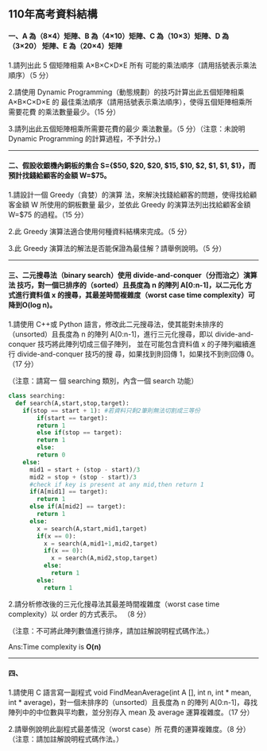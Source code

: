 ## 110年高考資料結構

#### 一、A 為（8×4）矩陣、B 為（4×10）矩陣、C 為（10×3）矩陣、D 為（3×20） 矩陣、E 為（20×4）矩陣

1.請列出此 5 個矩陣相乘 A×B×C×D×E 所有 可能的乘法順序（請用括號表示乘法順序）（5 分）

2.請使用 Dynamic Programming（動態規劃）的技巧計算出此五個矩陣相乘 A×B×C×D×E 的 最佳乘法順序（請用括號表示乘法順序），使得五個矩陣相乘所需要花費 的乘法數量最少。（15 分）

3.請列出此五個矩陣相乘所需要花費的最少 乘法數量。（5 分）（注意：未說明 Dynamic Programming 的計算過程，不予計分。)

***

#### 二、假設收銀機內銅板的集合 S={$50, $20, $20, $15, $10, $2, $1, $1, $1}，而 預計找錢給顧客的金額 W=$75。

1.請設計一個 Greedy（貪婪）的演算 法，來解決找錢給顧客的問題，使得找給顧客金額 W 所使用的銅板數量 最少，並依此 Greedy 的演算法列出找給顧客金額 W=$75 的過程。（15 分） 

2.此 Greedy 演算法適合使用何種資料結構來完成。（5 分）

3.此 Greedy 演算法的解法是否能保證為最佳解？請舉例說明。（5 分）

***

#### 三、二元搜尋法（binary search）使用 divide-and-conquer（分而治之）演算法 技巧，對一個已排序的（sorted）且長度為 n 的陣列 A[0:n-1]，以二元化 方式進行資料值 x 的搜尋，其最差時間複雜度（worst case time complexity）可降到O(log n)。

1.請使用 C++或 Python 語言，修改此二元搜尋法，使其能對未排序的（unsorted）且長度為 n 的陣列 A[0:n-1]，進行三元化搜尋，即以 divide-and-conquer 技巧將此陣列切成三個子陣列， 並在可能包含資料值 x 的子陣列繼續進行 divide-and-conquer 技巧的搜 尋，如果找到則回傳 1，如果找不到則回傳 0。（17 分）

（注意：請寫一 個 searching 類別，內含一個 search 功能）

```python
class searching:
  def search(A,start,stop,target):
    if(stop == start + 1): #若資料只剩2筆則無法切割成三等份
    	if(start == target): 
        return 1
    	else if(stop == target): 
        return 1
    	else: 
        return 0
    else:
      mid1 = start + (stop - start)/3
      mid2 = stop + (stop - start)/3
      #check if key is present at any mid,then return 1
      if(A[mid1] == target): 
        return 1
      else if(A[mid2] == target): 
        return 1
      else:
        x = search(A,start,mid1,target)
        if(x == 0):
          x = search(A,mid1+1,mid2,target)
          if(x == 0):
            x = search(A,mid2,stop,target)
          else:
            return 1
        else:
          return 1
```

2.請分析修改後的三元化搜尋法其最差時間複雜度（worst case time complexity）以 order 的方式表示。 （8 分）

（注意：不可將此陣列數值進行排序，請加註解說明程式碼作法。）

Ans:Time complexity is **O(n)**

***

#### 四、

1.請使用 C 語言寫一副程式 void FindMeanAverage(int A [], int n, int * mean, int * average)，對一個未排序的（unsorted）且長度為 n 的陣列 A[0:n-1]，尋找陣列中的中位數與平均數，並分別存入 mean 及 average 運算複雜度。（17 分）

2.請舉例說明此副程式最差情況（worst case）所 花費的運算複雜度。（8 分）（注意：請加註解說明程式碼作法。）

